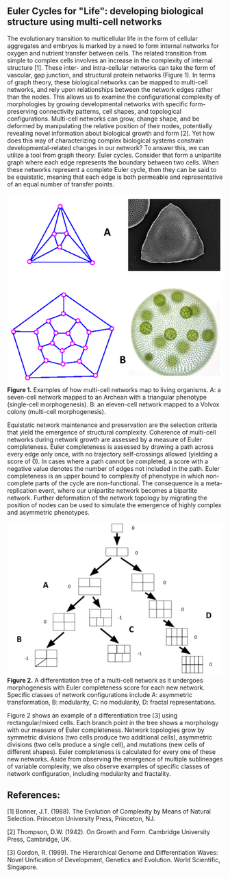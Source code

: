 ## Euler Cycles for "Life": developing biological structure using multi-cell networks

The evolutionary transition to multicellular life in the form of cellular aggregates and embryos is marked by a need to form internal networks for oxygen and nutrient transfer between cells. The related transition from simple to complex cells involves an increase in the complexity of internal structure [1]. These inter- and intra-cellular networks can take the form of vascular, gap junction, and structural protein networks (Figure 1). In terms of graph theory, these biological networks can be mapped to multi-cell networks, and rely upon relationships between the network edges rather than the nodes. This allows us to examine the configurational complexity of morphologies by growing developmental networks with specific form-preserving connectivity patterns, cell shapes, and topological configurations. Multi-cell networks can grow, change shape, and be deformed by manipulating the relative position of their nodes, potentially revealing novel information about biological growth and form [2]. Yet how does this way of characterizing complex biological systems constrain developmental-related changes in our network? To answer this, we can utilize a tool from graph theory: Euler cycles. Consider that form a unipartite graph where each edge represents the boundary between two cells. When these networks represent a complete Euler cycle, then they can be said to be equistatic, meaning that each edge is both permeable and representative of an equal number of transfer points. 

![](https://github.com/devoworm/Networks-2021/blob/main/TopoNets/Figure-1.png)
__Figure 1.__ Examples of how multi-cell networks map to living organisms. A: a seven-cell network mapped to an Archean with a triangular phenotype (single-cell morphogenesis). B: an eleven-cell network mapped to a Volvox colony (multi-cell morphogenesis).

Equistatic network maintenance and preservation are the selection criteria that yield the emergence of structural complexity. Coherence of multi-cell networks during network growth are assessed by a measure of Euler completeness. Euler completeness is assessed by drawing a path across every edge only once, with no trajectory self-crossings allowed (yielding a score of 0). In cases where a path cannot be completed, a score with a negative value denotes the number of edges not included in the path. Euler completeness is an upper bound to complexity of phenotype in which non-complete parts of the cycle are non-functional. The consequence is a meta-replication event, where our unipartite network becomes a bipartite network. Further deformation of the network topology by migrating the position of nodes can be used to simulate the emergence of highly complex and asymmetric phenotypes. 

![](https://github.com/devoworm/Networks-2021/blob/main/TopoNets/Figure-2.png)
__Figure 2.__ A differentiation tree of a multi-cell network as it undergoes morphogenesis with Euler completeness score for each new network. Specific classes of network configurations include A: asymmetric transformation, B: modularity, C: no modularity, D: fractal representations.

Figure 2 shows an example of a differentiation tree [3] using rectangular/mixed cells. Each branch point in the tree shows a morphology with our measure of Euler completeness. Network topologies grow by symmetric divisions (two cells produce two additional cells), asymmetric divisions (two cells produce a single cell), and mutations (new cells of different shapes). Euler completeness is calculated for every one of these new networks. Aside from observing the emergence of multiple sublineages of variable complexity, we also observe examples of specific classes of network configuration, including modularity and fractality. 

## References:
[1] Bonner, J.T. (1988). The Evolution of Complexity by Means of Natural Selection. Princeton University Press, Princeton, NJ.

[2] Thompson, D.W. (1942). On Growth and Form. Cambridge University Press, Cambridge, UK.

[3] Gordon, R. (1999). The Hierarchical Genome and Differentiation Waves: Novel Unification of Development, Genetics and Evolution. World Scientific, Singapore.
